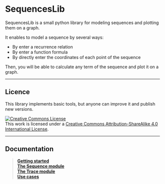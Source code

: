 # SequencesLib

SequencesLib is a small python library for modeling sequences and plotting them on a graph.

It enables to model a sequence by several ways:
* By enter a recurrence relation
* By enter a function formula
* By directly enter the coordinates of each point of the sequence

Then, you will be able to calculate any term of the sequence and plot it on a graph.

---

## Licence

This library implements basic tools, but anyone can improve it and publish new versions.

<a rel="license" href="http://creativecommons.org/licenses/by-sa/4.0/"><img alt="Creative Commons License" style="border-width:0" src="https://i.creativecommons.org/l/by-sa/4.0/88x31.png" /></a><br />This work is licensed under a <a rel="license" href="http://creativecommons.org/licenses/by-sa/4.0/">Creative Commons Attribution-ShareAlike 4.0 International License</a>.


---

## Documentation

> **[Getting started](docs/Getting_started.md)**  
> **[The Sequence module](docs/The_Sequence_module.md)**  
> **[The Trace module](docs/The_Trace_module.md)**  
> **[Use cases](docs/Use_cases.md)**
